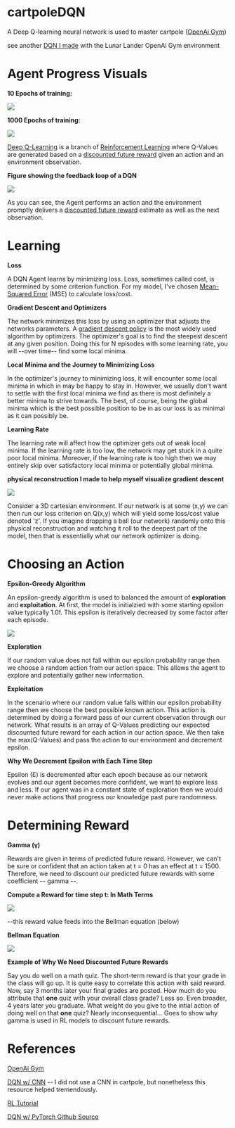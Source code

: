 # cartpoleDQN
A Deep Q-learning neural network is used to master cartpole ([OpenAi Gym](https://gym.openai.com/envs/CartPole-v1/))

see another [DQN I made](https://github.com/JustinStitt/lunarLanderDQN) with the Lunar Lander OpenAi Gym environment

# Agent Progress Visuals

**10 Epochs of training:**

![](visuals/untrainedGIF.gif)

**1000 Epochs of training:**

![](visuals/trainedGIF.gif)

[Deep Q-Learning](https://en.wikipedia.org/wiki/Q-learning#Deep_Q-learning) is a branch of [Reinforcement Learning](https://en.wikipedia.org/wiki/Reinforcement_learning) where Q-Values are
generated based on a [discounted future reward](#determining-reward) given an action and an environment observation.

**Figure showing the feedback loop of a DQN**

![](visuals/RL_model.png)

As you can see, the Agent performs an action and the environment promptly delivers a [discounted future reward](#determining-reward) estimate as well as the next observation.

# Learning 

**Loss**

A DQN Agent learns by minimizing loss. Loss, sometimes called cost, is determined by some criterion function. For my model, I've chosen [Mean-Squared Error](https://en.wikipedia.org/wiki/Mean_squared_error) (MSE) to calculate loss/cost.

**Gradient Descent and Optimizers**

The network minimizes this loss by using an optimizer that adjusts the networks parameters. 
A [gradient descent policy](http://www.scholarpedia.org/article/Policy_gradient_methods) is the most widely used algorithm by optimizers. 
The optimizer's goal is to find the steepest descent at any given position. Doing this for N episodes with some learning rate, you will --over time-- find some local minima.

**Local Minima and the Journey to Minimizing Loss**

In the optimizer's journey to minimizing loss, it will encounter some local minima in which in may be happy to stay in. However, we usually don't want to settle with the first local minima we find as there is
most definitely a better minima to strive towards. The best, of course, being the global minima which is the best possible position to be in as our loss is as minimal as it can possibly be.

**Learning Rate**

The learning rate will affect how the optimizer gets out of weak local minima. If the learning rate is too low, the network may get stuck in a quite poor
local minima. Moreover, if the learning rate is too high then we may entirely skip over satisfactory local minima or potentially global minima.

**physical reconstruction I made to help myself visualize gradient descent**

![](visuals/physical_model.jpg)

Consider a 3D cartesian environment. If our network is at some (x,y) we can then run our loss criterion on Q(x,y)
which will yield some loss/cost value denoted 'z'. If you imagine dropping a ball (our network) randomly onto this physical reconstruction
and watching it roll to the deepest part of the model, then that is essentially what our network optimizer is doing.

# Choosing an Action

**Epsilon-Greedy Algorithm**

An epsilon-greedy algorithm is used to balanced the amount of **exploration** and **exploitation**. At first, the model is initialzied with some starting epsilon value typically 1.0f.
This epsilon is iteratively decreased by some factor after each episode.

![](visuals/epsilon_greedy_img.png)

**Exploration**

If our random value does not fall within our epsilon probability range then we choose a random action from our action space.
This allows the agent to explore and potentially gather new information.

**Exploitation**

In the scenario where our random value falls within our epsilon probability range then we choose the best possible known action.
This action is determined by doing a forward pass of our current observation through our network. What results is an array of Q-Values predicting
our expected discounted future reward for each action in our action space. We then take the max(Q-Values) and pass the action to our environment and decrement epsilon.

**Why We Decrement Epsilon with Each Time Step**

Epsilon (Ɛ) is decremented after each epoch because as our network evolves and our agent becomes more confident, we want to explore less and less.
If our agent was in a constant state of exploration then we would never make actions that progress our knowledge past pure randomness.

# Determining Reward

**Gamma (γ)**

Rewards are given in terms of predicted future reward. However, we can't be sure or confident that an action taken at
t = 0 has an effect at t = 1500. Therefore, we need to discount our predicted future rewards with some coefficient -- gamma --.

**Compute a Reward for time step t: In Math Terms**

![](visuals/discounted_future_rewards_img.png)

--this reward value feeds into the Bellman equation (below)

**Bellman Equation**

![](visuals/bellman_eq.png)

**Example of Why We Need Discounted Future Rewards**

Say you do well on a math quiz. The short-term reward is that your grade in the class will go up. It is quite easy to correlate
this action with said reward. Now, say 3 months later your final grades are posted. How much do you attribute that **one** quiz with your overall class grade?
Less so. Even broader, 4 years later you graduate. What weight do you give to the intial action of doing well on that **one** quiz? Nearly inconsequential...
Goes to show why gamma is used in RL models to discount future rewards.



# References

[OpenAi Gym](https://gym.openai.com/)

[DQN w/ CNN](https://medium.com/analytics-vidhya/deep-q-network-with-convolutional-neural-networks-c761697897df) -- I did not use a CNN in cartpole, but nonetheless this resource helped tremendously.

[RL Tutorial](https://www.toptal.com/deep-learning/pytorch-reinforcement-learning-tutorial)

[DQN w/ PyTorch Github Source](https://github.com/philtabor/Deep-Q-Learning-Paper-To-Code)
